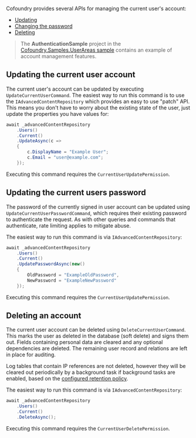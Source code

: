 
Cofoundry provides several APIs for managing the current user's account:

- [Updating](#updating-the-current-user-account)
- [Changing the password](#updating-the-current-users-password)
- [Deleting](#deleting-an-account)

> The **AuthenticationSample** project in the [Cofoundry.Samples.UserAreas sample](https://github.com/cofoundry-cms/Cofoundry.Samples.UserAreas) contains an example of account management features.

## Updating the current user account

The current user's account can be updated by executing `UpdateCurrentUserCommand`. The easiest way to run this command is to use the `IAdvancedContentRepository` which provides an easy to use "patch" API. This means you don't have to worry about the existing state of the user, just update the properties you have values for:

```csharp
await _advancedContentRepository
    .Users()
    .Current()
    .UpdateAsync(c =>
    {
        c.DisplayName = "Example User";
        c.Email = "user@example.com";
    });
```

Executing this command requires the `CurrentUserUpdatePermission`.

## Updating the current users password

The password of the currently signed in user account can be updated using `UpdateCurrentUserPasswordCommand`, which requires their existing password to authenticate the request. As with other queries and commands that authenticate, rate limiting applies to mitigate abuse.

The easiest way to run this command is via `IAdvancedContentRepository`:

```csharp
await _advancedContentRepository
    .Users()
    .Current()
    .UpdatePasswordAsync(new()
    {
        OldPassword = "ExampleOldPassword",
        NewPassword = "ExampleNewPassword"
    });
```

Executing this command requires the `CurrentUserUpdatePermission`.

## Deleting an account

The current user account can be deleted using `DeleteCurrentUserCommand`. This marks the user as deleted in the database (soft delete) and signs them out. Fields containing personal data are cleared and any optional dependencies are deleted. The remaining user record and relations are left in place for auditing.

Log tables that contain IP references are not deleted, however they will be cleared out periodically by a background task if background tasks are enabled, based on the [configured retention policy](/references/common-config-settings#cleanup).

The easiest way to run this command is via `IAdvancedContentRepository`:

```csharp
await _advancedContentRepository
    .Users()
    .Current()
    .DeleteAsync();
```

Executing this command requires the `CurrentUserDeletePermission`.